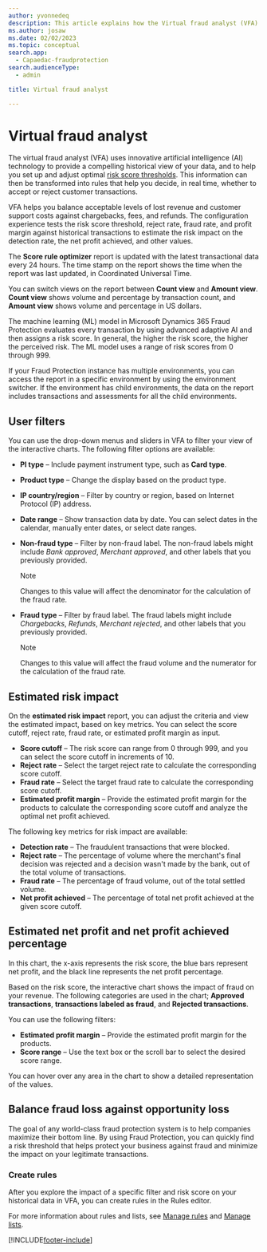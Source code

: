 ```yaml
---
author: yvonnedeq
description: This article explains how the Virtual fraud analyst (VFA) in Microsoft Dynamics 365 Fraud Protection helps you set up and adjust risk score thresholds.
ms.author: josaw
ms.date: 02/02/2023
ms.topic: conceptual
search.app: 
  - Capaedac-fraudprotection
search.audienceType:
  - admin

title: Virtual fraud analyst

---
```


# Virtual fraud analyst

The virtual fraud analyst (VFA) uses innovative artificial intelligence (AI) technology to provide a compelling historical view of your data, and to help you set up and adjust optimal [risk score thresholds](scorecard.md). This information can then be transformed into rules that help you decide, in real time, whether to accept or reject customer transactions.

VFA helps you balance acceptable levels of lost revenue and customer support costs against chargebacks, fees, and refunds. The configuration experience tests the risk score threshold, reject rate, fraud rate, and profit margin against historical transactions to estimate the risk impact on the detection rate, the net profit achieved, and other values.

The **Score rule optimizer** report is updated with the latest transactional data every 24 hours. The time stamp on the report shows the time when the report was last updated, in Coordinated Universal Time.

You can switch views on the report between **Count view** and **Amount view**. **Count view** shows volume and percentage by transaction count, and **Amount view** shows volume and percentage in US dollars.

The machine learning (ML) model in Microsoft Dynamics 365 Fraud Protection evaluates every transaction by using advanced adaptive AI and then assigns a risk score. In general, the higher the risk score, the higher the perceived risk. The ML model uses a range of risk scores from 0 through 999.

If your Fraud Protection instance has multiple environments, you can access the report in a specific environment by using the environment switcher. If the environment has child environments, the data on the report includes transactions and assessments for all the child environments.

## User filters

You can use the drop-down menus and sliders in VFA to filter your view of the interactive charts. The following filter options are available:

- **PI type** – Include payment instrument type, such as **Card type**.
- **Product type** – Change the display based on the product type.
- **IP country/region** – Filter by country or region, based on Internet Protocol (IP) address.
- **Date range** – Show transaction data by date. You can select dates in the calendar, manually enter dates, or select date ranges.
- **Non-fraud type** – Filter by non-fraud label. The non-fraud labels might include *Bank approved*, *Merchant approved*, and other labels that you previously provided.

    > [!NOTE]
    > Changes to this value will affect the denominator for the calculation of the fraud rate.

- **Fraud type** – Filter by fraud label. The fraud labels might include *Chargebacks*, *Refunds*, *Merchant rejected*, and other labels that you previously provided.

    > [!NOTE]
    > Changes to this value will affect the fraud volume and the numerator for the calculation of the fraud rate.

## Estimated risk impact

On the **estimated risk impact** report, you can adjust the criteria and view the estimated impact, based on key metrics. You can select the score cutoff, reject rate, fraud rate, or estimated profit margin as input.

- **Score cutoff** – The risk score can range from 0 through 999, and you can select the score cutoff in increments of 10.
- **Reject rate** – Select the target reject rate to calculate the corresponding score cutoff.
- **Fraud rate** – Select the target fraud rate to calculate the corresponding score cutoff.
- **Estimated profit margin** – Provide the estimated profit margin for the products to calculate the corresponding score cutoff and analyze the optimal net profit achieved.

The following key metrics for risk impact are available:

- **Detection rate** – The fraudulent transactions that were blocked.
- **Reject rate** – The percentage of volume where the merchant's final decision was rejected and a decision wasn't made by the bank, out of the total volume of transactions.
- **Fraud rate** – The percentage of fraud volume, out of the total settled volume.
- **Net profit achieved** – The percentage of total net profit achieved at the given score cutoff.

## Estimated net profit and net profit achieved percentage

In this chart, the x-axis represents the risk score, the blue bars represent net profit, and the black line represents the net profit percentage.

Based on the risk score, the interactive chart shows the impact of fraud on your revenue. The following categories are used in the chart; **Approved transactions**, **transactions labeled as fraud**, and **Rejected transactions**.

You can use the following filters:

- **Estimated profit margin** – Provide the estimated profit margin for the products.
- **Score range** – Use the text box or the scroll bar to select the desired score range.

You can hover over any area in the chart to show a detailed representation of the values.

## Balance fraud loss against opportunity loss

The goal of any world-class fraud protection system is to help companies maximize their bottom line. By using Fraud Protection, you can quickly find a risk threshold that helps protect your business against fraud and minimize the impact on your legitimate transactions.

### Create rules

After you explore the impact of a specific filter and risk score on your historical data in VFA, you can create rules in the Rules editor.

For more information about rules and lists, see [Manage rules](rules.md) and [Manage lists](lists.md).

[!INCLUDE[footer-include](includes/footer-banner.md)]
